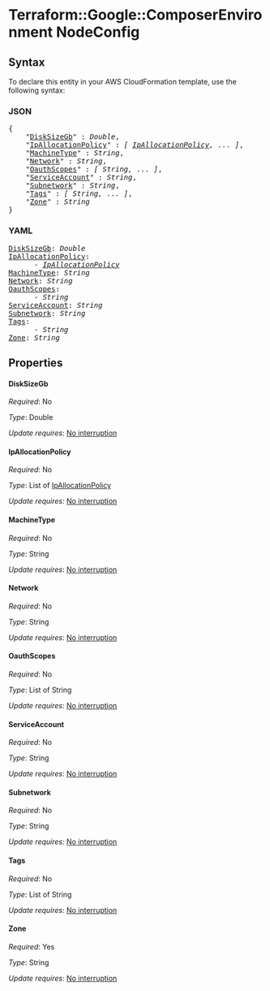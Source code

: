 # Terraform::Google::ComposerEnvironment NodeConfig

## Syntax

To declare this entity in your AWS CloudFormation template, use the following syntax:

### JSON

<pre>
{
    "<a href="#disksizegb" title="DiskSizeGb">DiskSizeGb</a>" : <i>Double</i>,
    "<a href="#ipallocationpolicy" title="IpAllocationPolicy">IpAllocationPolicy</a>" : <i>[ <a href="nodeconfig-ipallocationpolicy.md">IpAllocationPolicy</a>, ... ]</i>,
    "<a href="#machinetype" title="MachineType">MachineType</a>" : <i>String</i>,
    "<a href="#network" title="Network">Network</a>" : <i>String</i>,
    "<a href="#oauthscopes" title="OauthScopes">OauthScopes</a>" : <i>[ String, ... ]</i>,
    "<a href="#serviceaccount" title="ServiceAccount">ServiceAccount</a>" : <i>String</i>,
    "<a href="#subnetwork" title="Subnetwork">Subnetwork</a>" : <i>String</i>,
    "<a href="#tags" title="Tags">Tags</a>" : <i>[ String, ... ]</i>,
    "<a href="#zone" title="Zone">Zone</a>" : <i>String</i>
}
</pre>

### YAML

<pre>
<a href="#disksizegb" title="DiskSizeGb">DiskSizeGb</a>: <i>Double</i>
<a href="#ipallocationpolicy" title="IpAllocationPolicy">IpAllocationPolicy</a>: <i>
      - <a href="nodeconfig-ipallocationpolicy.md">IpAllocationPolicy</a></i>
<a href="#machinetype" title="MachineType">MachineType</a>: <i>String</i>
<a href="#network" title="Network">Network</a>: <i>String</i>
<a href="#oauthscopes" title="OauthScopes">OauthScopes</a>: <i>
      - String</i>
<a href="#serviceaccount" title="ServiceAccount">ServiceAccount</a>: <i>String</i>
<a href="#subnetwork" title="Subnetwork">Subnetwork</a>: <i>String</i>
<a href="#tags" title="Tags">Tags</a>: <i>
      - String</i>
<a href="#zone" title="Zone">Zone</a>: <i>String</i>
</pre>

## Properties

#### DiskSizeGb

_Required_: No

_Type_: Double

_Update requires_: [No interruption](https://docs.aws.amazon.com/AWSCloudFormation/latest/UserGuide/using-cfn-updating-stacks-update-behaviors.html#update-no-interrupt)

#### IpAllocationPolicy

_Required_: No

_Type_: List of <a href="nodeconfig-ipallocationpolicy.md">IpAllocationPolicy</a>

_Update requires_: [No interruption](https://docs.aws.amazon.com/AWSCloudFormation/latest/UserGuide/using-cfn-updating-stacks-update-behaviors.html#update-no-interrupt)

#### MachineType

_Required_: No

_Type_: String

_Update requires_: [No interruption](https://docs.aws.amazon.com/AWSCloudFormation/latest/UserGuide/using-cfn-updating-stacks-update-behaviors.html#update-no-interrupt)

#### Network

_Required_: No

_Type_: String

_Update requires_: [No interruption](https://docs.aws.amazon.com/AWSCloudFormation/latest/UserGuide/using-cfn-updating-stacks-update-behaviors.html#update-no-interrupt)

#### OauthScopes

_Required_: No

_Type_: List of String

_Update requires_: [No interruption](https://docs.aws.amazon.com/AWSCloudFormation/latest/UserGuide/using-cfn-updating-stacks-update-behaviors.html#update-no-interrupt)

#### ServiceAccount

_Required_: No

_Type_: String

_Update requires_: [No interruption](https://docs.aws.amazon.com/AWSCloudFormation/latest/UserGuide/using-cfn-updating-stacks-update-behaviors.html#update-no-interrupt)

#### Subnetwork

_Required_: No

_Type_: String

_Update requires_: [No interruption](https://docs.aws.amazon.com/AWSCloudFormation/latest/UserGuide/using-cfn-updating-stacks-update-behaviors.html#update-no-interrupt)

#### Tags

_Required_: No

_Type_: List of String

_Update requires_: [No interruption](https://docs.aws.amazon.com/AWSCloudFormation/latest/UserGuide/using-cfn-updating-stacks-update-behaviors.html#update-no-interrupt)

#### Zone

_Required_: Yes

_Type_: String

_Update requires_: [No interruption](https://docs.aws.amazon.com/AWSCloudFormation/latest/UserGuide/using-cfn-updating-stacks-update-behaviors.html#update-no-interrupt)

